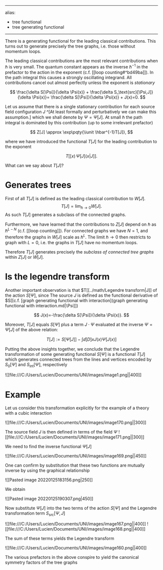 
---
alias:
- tree functional
- tree generating functional
---
There is a generating functional for
the leading classical contributions.
This turns out to generate precisely the tree graphs,
i.e. those without momentum loops.

The leading classical contributions are the most relevant
contributions when $\hbar$ is very small.
The quantum constant appears as the inverse $\hbar^{-1}$
    in the prefactor to the action in the exponent (c.f. [[loop counting#^bd49ba]]).
In the path integral this causes a strongly oscillating integrand.
All contributions cancel out almost perfectly
unless the exponent is *stationary*

$$
\frac{\delta S[\Psi]}{\delta \Psi(x)}
+
\frac{\delta S_\text{src}[\Psi,J]}{\delta \Psi(x)}=
\frac{\delta S[\Psi]}{\delta \Psi(x)}
+
J(x)=0.
$$

Let us assume that there is a single stationary contribution
for each source field configuration $J$
^[At least formally and perturbatively we can make this assumption.]
which we shall denote by $\Psi=\Psi[J]$.
At small $\hbar$ the path integral is dominated by
this contribution (up to some irrelevant prefactor)

$$
Z[J]
\approx \exp\pqty{\iunit \hbar^{-1}T[J]},
$$

where we have introduced the functional $T[J]$ for the leading contribution to the exponent

$$
T[[x) \,\Psi[J](x|J]].
$$

What can we say about $T[J]$?

# Generates trees

First of all $T[J]$ is defined as the leading classical contribution to $W[J]$.$$
T[J]=\lim_{\hbar\to 0} W[J].
$$As such $T[J]$ generates a subclass of the connected graphs.

 Furthermore, we have learned that the contributions to $Z[J]$
depend on $\hbar$ as $\hbar^{L-N}$ (c.f. [[loop counting]]).
For connected graphs we have $N=1$,
and therefore the graphs in $W[J]$ scale as $\hbar^L$.
The limit $\hbar\to 0$ then restricts to graph with $L=0$,
i.e. the graphs in $T[J]$ have no momentum loops.

Therefore $T[J]$ generates precisely the
*subclass of connected tree graphs* within $Z[J]$ or $W[J]$.

# Is the legendre transform

Another important observation is that
$T[[../math/Legendre transform|J]] of the action $S[\Psi]$, since 
The source $J$ is defined as the functional derivative of $S[[c.f. [graph generating functional with interaction](graph generating functional with interaction.md|\Psi]])

$$
J(x)=-\frac{\delta S[\Psi]}{\delta \Psi(x)}.
$$

Moreover, $T[J]$ equals $S[\Psi]$ plus a term $J\cdot\Psi$ evaluated
at the inverse $\Psi=\Psi[J]$ of the above relation:

$$T[J]:=S[\Psi[J]]- \int\dd[D]{x} J(x) \Psi[J(x)]$$

Putting the above insights together,
we conclude that the Legendre transformation of
some generating functional $S[\Psi]$
is a functional $T[J]$ which generates connected trees
from the lines and vertices encoded by $S_0[\Psi]$ and $S_\text{int}[\Psi]$, respectively

 ![[file:///C:/Users/Lucien/Documents/UNI/images/image1.png||400]]

# Example
Let us consider this transformation explicitly
for the example of a theory with a cubic interaction

![[file:///C:/Users/Lucien/Documents/UNI/images/image170.png||300]]

The source field $J$ is then defined in terms of the field $\Psi$
 ![[file:///C:/Users/Lucien/Documents/UNI/images/image171.png||300]]

We need to find the inverse functional $\Psi[J]$


 ![[file:///C:/Users/Lucien/Documents/UNI/images/image169.png||450]]


One can confirm by substitution that these two functions are mutually inverse
by using the graphical relationship

![[Pasted image 20220125183156.png|250]]

We obtain

![[Pasted image 20220125190307.png|450]]

Now substitute $\Psi[J]$ into the two terms of the action $S[\Psi]$
and the Legendre transformation term $S_\text{src}[\Psi,J]$


 ![[file:///C:/Users/Lucien/Documents/UNI/images/image167.png||400]] 
 ![[file:///C:/Users/Lucien/Documents/UNI/images/image168.png||400]]

The sum of these terms yields the Legendre transform

 ![[file:///C:/Users/Lucien/Documents/UNI/images/image160.png||400]]

 The various prefactors in the above conspire to yield the canonical symmetry factors of the tree graphs